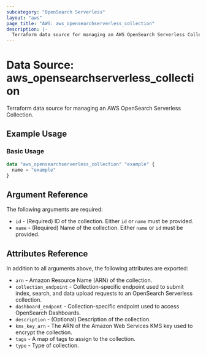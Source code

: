 ```yaml
---
subcategory: "OpenSearch Serverless"
layout: "aws"
page_title: "AWS: aws_opensearchserverless_collection"
description: |-
  Terraform data source for managing an AWS OpenSearch Serverless Collection.
---
```


# Data Source: aws_opensearchserverless_collection

Terraform data source for managing an AWS OpenSearch Serverless Collection.

## Example Usage

### Basic Usage

```terraform
data "aws_opensearchserverless_collection" "example" {
  name = "example"
}
```

## Argument Reference

The following arguments are required:

* `id` - (Required) ID of the collection. Either `id` or `name` must be provided.
* `name` - (Required) Name of the collection. Either `name` or `id` must be provided.

## Attributes Reference

In addition to all arguments above, the following attributes are exported:

* `arn` - Amazon Resource Name (ARN) of the collection.
* `collection_endpoint` - Collection-specific endpoint used to submit index, search, and data upload requests to an OpenSearch Serverless collection.
* `dashboard_endpont` - Collection-specific endpoint used to access OpenSearch Dashboards.
* `description` - (Optional) Description of the collection.
* `kms_key_arn` - The ARN of the Amazon Web Services KMS key used to encrypt the collection.
* `tags` - A map of tags to assign to the collection.
* `type` - Type of collection.
